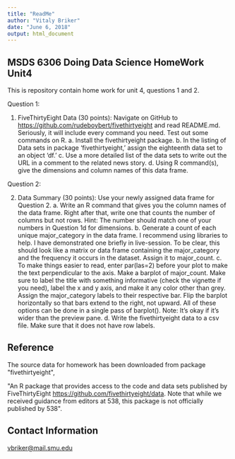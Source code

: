 ```yaml
---
title: "ReadMe"
author: "Vitaly Briker"
date: "June 6, 2018"
output: html_document
---
```


## MSDS 6306 Doing Data Science HomeWork Unit4

This is repository contain home work for unit 4, questions 1 and 2.

Question 1:

1. FiveThirtyEight Data (30 points): Navigate on GitHub to
https://github.com/rudeboybert/fivethirtyeight and read README.md. Seriously, it will
include every command you need. Test out some commands on R.
a. Install the fivethirtyeight package.
b. In the listing of Data sets in package ‘fivethirtyeight,’ assign the eighteenth data set to
an object ‘df.’
c. Use a more detailed list of the data sets to write out the URL in a comment to the
related news story.
d. Using R command(s), give the dimensions and column names of this data frame.

Question 2:

2. Data Summary (30 points): Use your newly assigned data frame for Question 2.
a. Write an R command that gives you the column names of the data frame. Right after
that, write one that counts the number of columns but not rows. Hint: The number
should match one of your numbers in Question 1d for dimensions.
b. Generate a count of each unique major_category in the data frame. I recommend using
libraries to help. I have demonstrated one briefly in live-session. To be clear, this
should look like a matrix or data frame containing the major_category and the
frequency it occurs in the dataset. Assign it to major_count.
c. To make things easier to read, enter par(las=2) before your plot to make the text
perpendicular to the axis. Make a barplot of major_count. Make sure to label the title
with something informative (check the vignette if you need), label the x and y axis, and
make it any color other than grey. Assign the major_category labels to their respective
bar. Flip the barplot horizontally so that bars extend to the right, not upward. All of
these options can be done in a single pass of barplot(). Note: It’s okay if it’s wider than
the preview pane.
d. Write the fivethirtyeight data to a csv file. Make sure that it does not have row labels.

## Reference

The source data for homework has been downloaded from package "fivethirtyeight",

"An R package that provides access to the code and data sets published by FiveThirtyEight https://github.com/fivethirtyeight/data. Note that while we received guidance from editors at 538, this package is not officially published by 538".



## Contact Information
vbriker@mail.smu.edu
